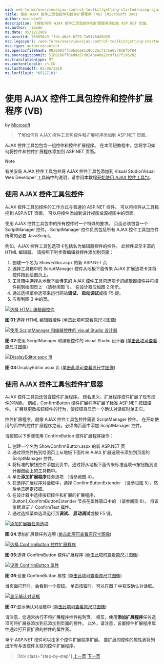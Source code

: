 ```yaml
---
uid: web-forms/overview/ajax-control-toolkit/getting-started/using-ajax-control-toolkit-controls-and-control-extenders-vb
title: 使用 AJAX 控件工具包控件和控件扩展程序 (VB) |Microsoft Docs
author: microsoft
description: 了解如何将 AJAX 控件工具包控件和扩展程序添加到 ASP.NET 页面。
ms.author: riande
ms.date: 05/12/2009
ms.assetid: 763650a9-ffde-46a9-b779-7a9145dd5d88
msc.legacyurl: /web-forms/overview/ajax-control-toolkit/getting-started/using-ajax-control-toolkit-controls-and-control-extenders-vb
msc.type: authoredcontent
ms.openlocfilehash: 90a6003ff50ba6e85196c25cf175e057810f0f84
ms.sourcegitcommit: 51b01b6ff8edde57d8243e4da28c9f1e7f1962b2
ms.translationtype: MT
ms.contentlocale: zh-CN
ms.lasthandoff: 05/06/2019
ms.locfileid: "65127181"
---
```

# <a name="using-ajax-control-toolkit-controls-and-control-extenders-vb"></a>使用 AJAX 控件工具包控件和控件扩展程序 (VB)

by [Microsoft](https://github.com/microsoft)

> 了解如何将 AJAX 控件工具包控件和扩展程序添加到 ASP.NET 页面。

AJAX 控件工具包包含一组控件和控件扩展程序。 在本简短教程中，您将学习如何将控件和控件扩展程序添加到 ASP.NET 页面。

> [!NOTE] 
> 
> 有关安装 AJAX 控件工具包并将 AJAX 控件工具包添加到 Visual Studio/Visual Web Developer 工具箱中的说明，请参阅本教程[开始使用 AJAX 控件工具包](get-started-with-the-ajax-control-toolkit-vb.md)。

## <a name="using-ajax-control-toolkit-controls"></a>使用 AJAX 控件工具包控件

AJAX 控件工具包控件的工作方式与普通的 ASP.NET 控件。 可以将控件从工具箱拖到 ASP.NET 页面。 可以将控件添加到设计视图或源视图中的页面。

使用 AJAX 控件工具包中的所有控件时一个特殊的要求。 页面必须包含一个 ScriptManager 控件。 ScriptManager 控件负责包括所有 AJAX 控件工具包控件所需的必要 JavaScript。

例如，AJAX 控件工具包选项卡包括名为编辑器控件的控件。 此控件显示丰富的 HTML 编辑器。 请按照下列步骤编辑器控件添加到页面：

1. 创建一个名为 ShowEditor.aspx 的新 ASP.NET 页
2. 选择工具箱中的 ScriptManager 控件从地板下面传来 AJAX 扩展选项卡并将控件拖到绘图页上。
3. 工具箱中选择从地板下面传来的 AJAX 控件工具包选项卡的编辑器控件并将控件拖到绘图页上 （请参阅图 1）。 在设计器应如图 2 所示。
4. 通过选择菜单选项来运行网站**调试、 启动调试**或按 F5 键。
5. 应看到图 3 中的页。

[![选择 HTML 编辑器控件](using-ajax-control-toolkit-controls-and-control-extenders-vb/_static/image1.jpg)](using-ajax-control-toolkit-controls-and-control-extenders-vb/_static/image1.png)

**图 01**:选择 HTML 编辑器控件 ([单击此项可查看原尺寸图像](using-ajax-control-toolkit-controls-and-control-extenders-vb/_static/image2.png))

[![使用 ScriptManager 和编辑控件的 visual Studio 设计器](using-ajax-control-toolkit-controls-and-control-extenders-vb/_static/image2.jpg)](using-ajax-control-toolkit-controls-and-control-extenders-vb/_static/image3.png)

**图 02**:使用 ScriptManager 和编辑控件的 visual Studio 设计器 ([单击此项可查看原尺寸图像](using-ajax-control-toolkit-controls-and-control-extenders-vb/_static/image4.png))

[![DisplayEditor.aspx 页](using-ajax-control-toolkit-controls-and-control-extenders-vb/_static/image3.jpg)](using-ajax-control-toolkit-controls-and-control-extenders-vb/_static/image5.png)

**图 03**:DisplayEditor.aspx 页 ([单击此项可查看原尺寸图像](using-ajax-control-toolkit-controls-and-control-extenders-vb/_static/image6.png))

## <a name="using-ajax-control-toolkit-control-extenders"></a>使用 AJAX 控件工具包控件扩展器

AJAX 控件工具包还包含控件扩展程序。 顾名思义，扩展程序控件扩展了现有控件的功能。 例如，ConfirmButton 控件扩展程序扩展了标准 ASP.NET 按钮控件。 扩展器更改按钮控件的行为，使按钮将显示一个确认对话框时单击它。

控件扩展程序，就像 AJAX 控件工具包控件需要 ScriptManager 控件。 在开始使用的页中的控件扩展程序之前，必须向页面中添加 ScriptManager 控件。

请按照以下步骤使用 ConfirmButton 控件扩展程序操作：

1. 创建一个名为 ShowConfirmButton.aspx 的新 ASP.NET 页
2. 通过将控件拖到绘图页上从地板下面传来 AJAX 扩展选项卡添加到页面的 ScriptManager 控件。
3. 将标准的按钮控件添加到页中，通过将从地板下面传来标准选项卡按钮拖到设计器图面上的工具箱中。
4. 单击**添加扩展程序**任务选项 （请参阅图 4）。
5. 在选择扩展程序对话框中，选择 ConfirmButtonExtender （请参见图 5），然后单击确定按钮。
6. 在设计器中选择按钮控件和扩展的扩展程序，Button1\_ConfirmButtonExtender 节点在属性窗口中的 （请参阅图 6）。 将该值赋*真正？* ConfirmText 属性。
7. 通过选择菜单选项运行页**调试、 启动调试**或按 F5 键。

[![添加扩展器任务选项](using-ajax-control-toolkit-controls-and-control-extenders-vb/_static/image4.jpg)](using-ajax-control-toolkit-controls-and-control-extenders-vb/_static/image7.png)

**图 04**:添加扩展器任务选项 ([单击此项可查看原尺寸图像](using-ajax-control-toolkit-controls-and-control-extenders-vb/_static/image8.png))

[![选择 ConfirmButton 控件扩展程序](using-ajax-control-toolkit-controls-and-control-extenders-vb/_static/image5.jpg)](using-ajax-control-toolkit-controls-and-control-extenders-vb/_static/image9.png)

**图 05**:选择 ConfirmButton 控件扩展程序 ([单击此项可查看原尺寸图像](using-ajax-control-toolkit-controls-and-control-extenders-vb/_static/image10.png))

[![设置 ConfirmButton 属性](using-ajax-control-toolkit-controls-and-control-extenders-vb/_static/image6.jpg)](using-ajax-control-toolkit-controls-and-control-extenders-vb/_static/image11.png)

**图 06**:设置 ConfirmButton 属性 ([单击此项可查看原尺寸图像](using-ajax-control-toolkit-controls-and-control-extenders-vb/_static/image12.png))

当页面打开时，会看到一个按钮。 单击按钮时，可以在图 7 中获取确认对话框。

[![显示确认对话框](using-ajax-control-toolkit-controls-and-control-extenders-vb/_static/image7.jpg)](using-ajax-control-toolkit-controls-and-control-extenders-vb/_static/image13.png)

**图 07**:显示确认对话框中 ([单击此项可查看原尺寸图像](using-ajax-control-toolkit-controls-and-control-extenders-vb/_static/image14.png))

请注意，您通常执行不将扩展程序控件拖到页。 相反，使用**添加扩展程序**任务选项可将扩展器添加到已添加到页面的控件。 此外，请注意，设置控件扩展程序属性通过打开要扩展的控件的属性表。

单个 ASP.NET 控件可以由多个控件扩展程序扩展。 要扩展的控件的属性表将列出所有与该控件关联的控件扩展程序。

> [!div class="step-by-step"]
> [上一页](get-started-with-the-ajax-control-toolkit-vb.md)
> [下一页](creating-a-custom-ajax-control-toolkit-control-extender-vb.md)
